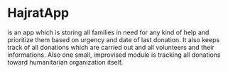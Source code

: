 # HajratApp
is an app which is storing all families in need for any kind of help and prioritize them based on urgency and date of last donation. It also keeps track of all donations
which are carried out and all volunteers and their informations. Also one small, improvised module is tracking all donations toward humanitarian organization itself.
